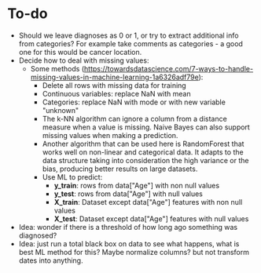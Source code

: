 # To-do
- Should we leave diagnoses as 0 or 1, or try to extract additional info from categories? For example take comments as categories - a good one for this would be cancer location.
- Decide how to deal with missing values:
	- Some methods (https://towardsdatascience.com/7-ways-to-handle-missing-values-in-machine-learning-1a6326adf79e):
		- Delete all rows with missing data for training
		- Continuous variables: replace NaN with mean
		- Categories: replace NaN with mode or with new variable "unknown"
		- The k-NN algorithm can ignore a column from a distance measure when a value is missing. Naive Bayes can also support missing values when making a prediction.
		- Another algorithm that can be used here is RandomForest that works well on non-linear and categorical data. It adapts to the data structure taking into consideration the high variance or the bias, producing better results on large datasets.
		- Use ML to predict:
			- **y_train**: rows from data["Age"] with non null values  
			- **y_test**: rows from data["Age"] with null values  
			- **X_train**: Dataset except data["Age"] features with non null values  
			- **X_test**: Dataset except data["Age"] features with null values
- Idea: wonder if there is a threshold of how long ago something was diagnosed?
- Idea: just run a total black box on data to see what happens, what is best ML method for this? Maybe normalize columns? but not transform dates into anything.